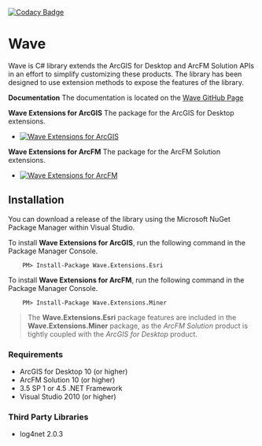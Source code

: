 
[![Codacy Badge](https://api.codacy.com/project/badge/Grade/9e96cb13cfd345e4b4758550b3ebe5f1)](https://www.codacy.com/app/Jumpercables/Wave?utm_source=github.com&amp;utm_medium=referral&amp;utm_content=Jumpercables/Wave&amp;utm_campaign=Badge_Grade)

# Wave #
Wave is C# library extends the ArcGIS for Desktop and ArcFM Solution APIs in an effort to simplify customizing these products. The library has been designed to use extension methods to expose the features of the library.

**Documentation**
The documentation is located on the [Wave GitHub Page](http://jumpercables.github.io/Wave/)


**Wave Extensions for ArcGIS**
The package for the ArcGIS for Desktop extensions.
- [![Wave Extensions for ArcGIS](https://buildstats.info/nuget/Wave.Extensions.Esri)](https://www.nuget.org/packages/Wave.Extensions.Esri/)

**Wave Extensions for ArcFM**
The package for the ArcFM Solution extensions.
- [![Wave Extensions for ArcFM](https://buildstats.info/nuget/Wave.Extensions.Miner)](https://www.nuget.org/packages/Wave.Extensions.Miner/)

## Installation ##
You can download a release of the library using the Microsoft NuGet Package Manager within Visual Studio.

To install **Wave Extensions for ArcGIS**, run the following command in the Package Manager Console.

```
	PM> Install-Package Wave.Extensions.Esri
```

To install **Wave Extensions for ArcFM**, run the following command in the Package Manager Console.

```
	PM> Install-Package Wave.Extensions.Miner
```

> The **Wave.Extensions.Esri** package features are included in the **Wave.Extensions.Miner** package, as the *ArcFM Solution* product is tightly coupled with the *ArcGIS for Desktop* product.

### Requirements ###
- ArcGIS for Desktop 10 (or higher)
- ArcFM Solution 10 (or higher)
- 3.5 SP 1 or 4.5 .NET Framework
- Visual Studio 2010 (or higher)

### Third Party Libraries ###
- log4net 2.0.3
